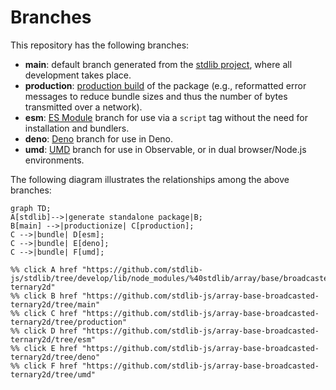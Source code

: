 <!--

@license Apache-2.0

Copyright (c) 2022 The Stdlib Authors.

Licensed under the Apache License, Version 2.0 (the "License");
you may not use this file except in compliance with the License.
You may obtain a copy of the License at

    http://www.apache.org/licenses/LICENSE-2.0

Unless required by applicable law or agreed to in writing, software
distributed under the License is distributed on an "AS IS" BASIS,
WITHOUT WARRANTIES OR CONDITIONS OF ANY KIND, either express or implied.
See the License for the specific language governing permissions and
limitations under the License.

-->

# Branches

This repository has the following branches:

-   **main**: default branch generated from the [stdlib project][stdlib-url], where all development takes place.
-   **production**: [production build][production-url] of the package (e.g., reformatted error messages to reduce bundle sizes and thus the number of bytes transmitted over a network).
-   **esm**: [ES Module][esm-url] branch for use via a `script` tag without the need for installation and bundlers.
-   **deno**: [Deno][deno-url] branch for use in Deno.
-   **umd**: [UMD][umd-url] branch for use in Observable, or in dual browser/Node.js environments.

The following diagram illustrates the relationships among the above branches:

```mermaid
graph TD;
A[stdlib]-->|generate standalone package|B;
B[main] -->|productionize| C[production];
C -->|bundle| D[esm];
C -->|bundle| E[deno];
C -->|bundle| F[umd];

%% click A href "https://github.com/stdlib-js/stdlib/tree/develop/lib/node_modules/%40stdlib/array/base/broadcasted-ternary2d"
%% click B href "https://github.com/stdlib-js/array-base-broadcasted-ternary2d/tree/main"
%% click C href "https://github.com/stdlib-js/array-base-broadcasted-ternary2d/tree/production"
%% click D href "https://github.com/stdlib-js/array-base-broadcasted-ternary2d/tree/esm"
%% click E href "https://github.com/stdlib-js/array-base-broadcasted-ternary2d/tree/deno"
%% click F href "https://github.com/stdlib-js/array-base-broadcasted-ternary2d/tree/umd"
```

[stdlib-url]: https://github.com/stdlib-js/stdlib/tree/develop/lib/node_modules/%40stdlib/array/base/broadcasted-ternary2d
[production-url]: https://github.com/stdlib-js/array-base-broadcasted-ternary2d/tree/production
[deno-url]: https://github.com/stdlib-js/array-base-broadcasted-ternary2d/tree/deno
[umd-url]: https://github.com/stdlib-js/array-base-broadcasted-ternary2d/tree/umd
[esm-url]: https://github.com/stdlib-js/array-base-broadcasted-ternary2d/tree/esm